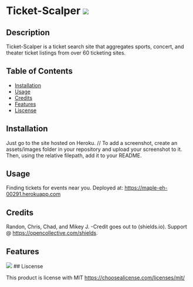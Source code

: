 # Ticket-Scalper <img src=https://img.shields.io/badge/license-MIT-blue/>

## Description

Ticket-Scalper is a ticket search site that aggregates sports, concert, and theater ticket listings from over 60 ticketing sites.

## Table of Contents

- [Installation](#installation)
- [Usage](#usage)
- [Credits](#credits)
- [Features](#features)
- [Liscense](#liscense)

## Installation

Just go to the site hosted on Heroku.
// To add a screenshot, create an assets/images folder in your repository and upload your screenshot to it. Then, using the relative filepath, add it to your README.

## Usage

Finding tickets for events near you.
Deployed at: https://maple-eh-00291.herokuapp.com
## Credits

Randon, Chris, Chad, and Mikey J.
-Credit goes out to (shields.io). Support @ <https://opencollective.com/shields>.

## Features
<image src="https://maple-eh-00291.herokuapp.com/images/ticket-scalper.png" >
## Liscense

This product is license with MIT
<https://choosealicense.com/licenses/mit/>
